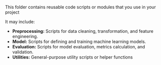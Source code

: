 This folder contains reusable code scripts or modules that you use in your project

It may include: 
- **Preprocessing:** Scripts for data cleaning, transformation, and feature engineering.
- **Model:** Scripts for defining and training machine learning models.
- **Evaluation:** Scripts for model evaluation, metrics calculation, and validation.
- **Utilities:** General-purpose utility scripts or helper functions